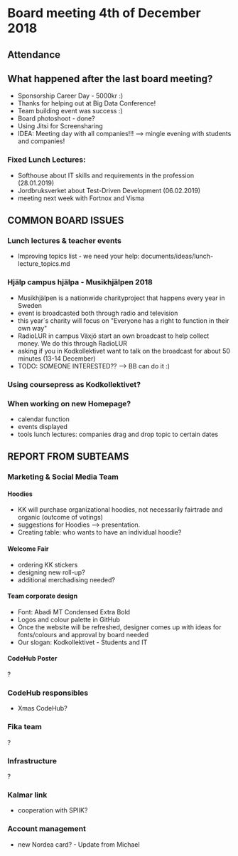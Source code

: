 # Board meeting 4th of December 2018
## Attendance


## What happened after the last board meeting? 
- Sponsorship Career Day - 5000kr :)
- Thanks for helping out at Big Data Conference!
- Team building event was success :)
- Board photoshoot - done?
- Using Jitsi for Screensharing
- IDEA: Meeting day with all companies!!! --> mingle evening with students and companies!

### Fixed Lunch Lectures:
- Softhouse about IT skills and requirements in the profession (28.01.2019)
- Jordbruksverket about Test-Driven Development (06.02.2019)
- meeting next week with Fortnox and Visma

## COMMON BOARD ISSUES
### Lunch lectures & teacher events
- Improving topics list - we need your help: documents/ideas/lunch-lecture_topics.md

### Hjälp campus hjälpa - Musikhjälpen 2018
- Musikhjälpen is a nationwide charityproject that happens every year in Sweden
- event is broadcasted both through radio and television
- this year´s charity will focus on "Everyone has a right to function in their own way"
- RadioLUR in campus Växjö start an own broadcast to help collect money. We do this through RadioLUR
- asking if you in Kodkollektivet want to talk on the broadcast for about 50 minutes (13-14 December)
- TODO: SOMEONE INTERESTED?? --> BB can do it :)

### Using coursepress as Kodkollektivet?

### When working on new Homepage?
- calendar function
- events displayed
- tools lunch lectures: companies drag and drop topic to certain dates

## REPORT FROM SUBTEAMS
### Marketing & Social Media Team
#### Hoodies
- KK will purchase organizational hoodies, not necessarily fairtrade and organic (outcome of votings)
- suggestions for Hoodies --> presentation.
- Creating table: who wants to have an individual hoodie? 

#### Welcome Fair
- ordering KK stickers
- designing new roll-up?
- additional merchadising needed?

#### Team corporate design
- Font: Abadi MT Condensed Extra Bold
- Logos and colour palette in GitHub
- Once the website will be refreshed, designer comes up with ideas for fonts/colours and approval by board needed
- Our slogan: Kodkollektivet - Students and IT

#### CodeHub Poster
?

### CodeHub responsibles
- Xmas CodeHub?

### Fika team
?

### Infrastructure
?

### Kalmar link
- cooperation with SPIIK?

### Account management
- new Nordea card? - Update from Michael
